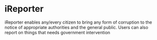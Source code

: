 # iReporter
 iReporter enables any/every citizen to bring any form of corruption to the notice of appropriate authorities and the general public. Users can also report on things that needs government intervention
